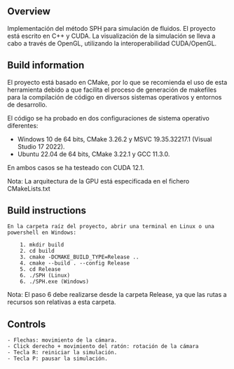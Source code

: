 ## Overview

Implementación del método SPH para simulación de fluidos. El proyecto está escrito en C++ y CUDA. La visualización de la simulación se lleva a cabo a través de OpenGL, utilizando la interoperabilidad CUDA/OpenGL.

## Build information

El proyecto está basado en CMake, por lo que se recomienda el uso de esta herramienta debido a que facilita el proceso de generación de makefiles para la compilación de código en diversos sistemas operativos y entornos de desarrollo.

El código se ha probado en dos configuraciones de sistema operativo diferentes:

 - Windows 10 de 64 bits, CMake 3.26.2 y MSVC 19.35.32217.1 (Visual Studio 17 2022).
 - Ubuntu 22.04 de 64 bits, CMake 3.22.1 y GCC 11.3.0.

En ambos casos se ha testeado con CUDA 12.1.

Nota: La arquitectura de la GPU está especificada en el fichero CMakeLists.txt

## Build instructions

    En la carpeta raíz del proyecto, abrir una terminal en Linux o una powershell en Windows:

        1. mkdir build
        2. cd build
        3. cmake -DCMAKE_BUILD_TYPE=Release ..
        4. cmake --build . --config Release
        5. cd Release
        6. ./SPH (Linux)
        6. ./SPH.exe (Windows)

Nota: El paso 6 debe realizarse desde la carpeta Release, ya que las rutas a recursos son relativas a esta carpeta.

## Controls

    - Flechas: movimiento de la cámara.
    - Click derecho + movimiento del ratón: rotación de la cámara
    - Tecla R: reiniciar la simulación.
    - Tecla P: pausar la simulación.
